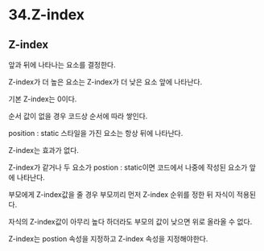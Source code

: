 # 34.Z-index

## Z-index

앞과 뒤에 나타나는 요소를 결정한다.

Z-index가 더 높은 요소는 Z-index가 더 낮은 요소 앞에 나타난다.

기본 Z-index는 0이다.

순서 값이 없을 경우 코드상 순서에 따라 쌓인다.

position : static 스타일을 가진 요소는 항상 뒤에 나타난다.

Z-index는 효과가 없다.

Z-index가 같거나 두 요소가 postion : static이면 코드에서 나중에 작성된 요소가 앞에 나타난다.

부모에게 Z-index값을 줄 경우 부모끼리 먼저 Z-index 순위를 정한 뒤 자식이 적용된다.

자식의 Z-index값이 아무리 높다 하더라도 부모의 값이 낮으면 위로 올라올 수 없다.

Z-index는 postion 속성을 지정하고 Z-index 속성을 지정해야한다.